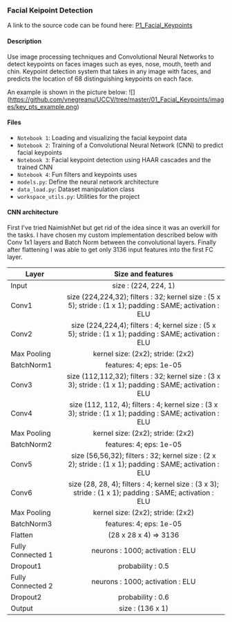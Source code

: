 ### Facial Keipoint Detection

A link to the source code can be found here:
[P1_Facial_Keypoints](https://github.com/vnegreanu/UCCV/tree/master/01_Facial_Keypoints)

#### Description

Use image processing techniques and Convolutional Neural Networks to detect keypoints on faces images such as eyes, nose, mouth, teeth and chin.
Keypoint detection system that takes in any image with faces, and predicts the location of 68 distinguishing keypoints on each face.

An example is shown in the picture below:
![] (https://github.com/vnegreanu/UCCV/tree/master/01_Facial_Keypoints/images/key_pts_example.png)

#### Files
* `Notebook 1`: Loading and visualizing the facial keypoint data
* `Notebook 2`: Training of a Convolutional Neural Network (CNN) to predict facial keypoints
* `Notebook 3`: Facial keypoint detection using HAAR cascades and the trained CNN
* `Notebook 4`: Fun filters and keypoints uses
* `models.py`: Define the neural network architecture
* `data_load.py`: Dataset manipulation class
* `workspace_utils.py`: Utilities for the project


#### CNN architecture

First I've tried NaimishNet but get rid of the idea since it was an overkill for the tasks. I have chosen my custom implementation described below with Conv 1x1 layers and Batch Norm between the convolutional layers. Finally after flattening I was able to get only 3136 input features into the first FC layer.

| Layer             | Size and  features   | 
| -------------     |:--------------------:| 
| Input             | size : (224, 224, 1) | 
| Conv1             | size (224,224,32); filters : 32; kernel size : (5 x 5); stride : (1 x 1); padding : SAME; activation : ELU |
| Conv2             | size (224,224,4); filters : 4; kernel size : (5 x 5); stride : (1 x 1); padding : SAME; activation : ELU | 
| Max Pooling       | kernel size: (2x2); stride: (2x2) |
| BatchNorm1	    | features: 4; eps: 1e-05 |
| Conv3             | size (112,112,32); filters : 32; kernel size : (3 x 3); stride : (1 x 1); padding : SAME; activation : ELU |
| Conv4             | size (112, 112, 4); filters : 4; kernel size : (3 x 3); stride : (1 x 1); padding : SAME; activation : ELU |   
| Max Pooling       | kernel size: (2x2); stride: (2x2) |
| BatchNorm2        | features: 4; eps: 1e-05 |
| Conv5             | size (56,56,32); filters : 32; kernel size : (2 x 2); stride : (1 x 1); padding : SAME; activation : ELU |
| Conv6             | size (28, 28, 4); filters : 4; kernel size : (3 x 3); stride : (1 x 1); padding : SAME; activation : ELU |   
| Max Pooling       | kernel size: (2x2); stride: (2x2) |
| BatchNorm3        | features: 4; eps: 1e-05 |
| Flatten 	    | (28 x 28 x 4) => 3136 |
| Fully Connected 1 | neurons : 1000; activation : ELU |
| Dropout1 	    | probability : 0.5 |
| Fully Connected 2 | neurons : 1000; activation : ELU |
| Dropout2 	    | probability : 0.6|
| Output 	    | size : (136 x 1) |

